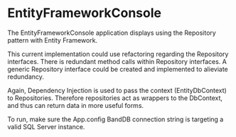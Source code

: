 # EntityFrameworkConsole

The EntityFrameworkConsole application displays using the Repository pattern with Entity Framework.

This current implementation could use refactoring regarding the Repository interfaces. There is redundant method calls within 
Repository interfaces. A generic Repository interface could be created and implemented to alieviate redundancy.

Again, Dependency Injection is used to pass the context (EntityDbContext) to Repositories. Therefore repositories act
as wrappers to the DbContext, and thus can return data in more useful forms.

To run, make sure the App.config BandDB connection string is targeting a valid SQL Server instance. 
